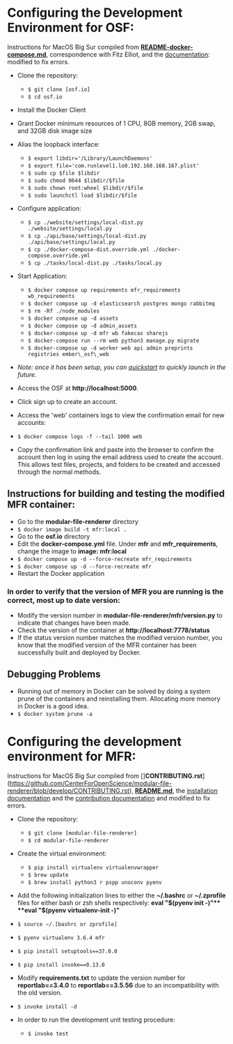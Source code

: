 # Configuring the Development Environment for OSF:

Instructions for MacOS Big Sur compiled from [**README-docker-compose.md**](https://github.com/CenterForOpenScience/osf.io/blob/develop/README-docker-compose.md), correspondence with Fitz Elliot, and the [documentation](https://cosdev.readthedocs.io/en/latest/osf/setup.html): modified to fix errors.

- Clone the repository:
  - ```$ git clone [osf.io]```
  - ```$ cd osf.io```

- Install the Docker Client

- Grant Docker minimum resources of 1 CPU, 8GB memory, 2GB swap, and 32GB disk image size

- Alias the loopback interface:
  - ```$ export libdir='/Library/LaunchDaemons'```
  - ```$ export file='com.runlevel1.lo0.192.168.168.167.plist'```
  - ```$ sudo cp $file $libdir```
  - ```$ sudo chmod 0644 $libdir/$file```
  - ```$ sudo chown root:wheel $libdir/$file```
  - ```$ sudo launchctl load $libdir/$file```

- Configure application:
  - ```$ cp ./website/settings/local-dist.py ./website/settings/local.py```
  - ```$ cp ./api/base/settings/local-dist.py ./api/base/settings/local.py```
  - ```$ cp ./docker-compose-dist.override.yml ./docker-compose.override.yml```
  - ```$ cp ./tasks/local-dist.py ./tasks/local.py```

- Start Application:
  - ```$ docker compose up requirements mfr_requirements wb_requirements```
  - ```$ docker compose up -d elasticsearch postgres mongo rabbitmq```
  - ```$ rm -Rf ./node_modules```
  - ```$ docker compose up -d assets```
  - ```$ docker compose up -d admin_assets```
  - ```$ docker-compose up -d mfr wb fakecas sharejs```
  - ```$ docker-compose run --rm web python3 manage.py migrate```
  - ```$ docker-compose up -d worker web api admin preprints registries ember\_osf\_web```

- *Note: once it has been setup, you can [quickstart](https://github.com/CenterForOpenScience/osf.io/blob/develop/README-docker-compose.md\#quickstart-running-all-osf-services-in-the-background) to quickly launch in the future.*
- Access the OSF at **http://localhost:5000**.
- Click sign up to create an account.
- Access the 'web' containers logs to view the confirmation email for new accounts:
- ```$ docker compose logs -f --tail 1000 web```
- Copy the confirmation link and paste into the browser to confirm the account then log in using the email address used to create the account. This allows test files, projects, and folders to be created and accessed through the normal methods.


## Instructions for building and testing the modified MFR container:

- Go to the **modular-file-renderer** directory
- ```$ docker image build -t mfr:local .```
- Go to the **osf.io** directory
- Edit the **docker-compose.yml** file. Under **mfr** and **mfr_requirements**, change the image to **image: mfr:local**
- ```$ docker compose up -d --force-recreate mfr_requirements```
- ```$ docker compose up -d --force-recreate mfr```
- Restart the Docker application


### In order to verify that the version of MFR you are running is the correct, most up to date version:

- Modify the version number in **modular-file-renderer/mfr/version.py** to indicate that changes have been made.
- Check the version of the container at **http://localhost:7778/status**
- If the status version number matches the modified version number, you know that the modified version of the MFR container has been successfully built and deployed by Docker.


## Debugging Problems

- Running out of memory in Docker can be solved by doing a system prune of the containers and reinstalling them. Allocating more memory in Docker is a good idea.
- ```$ docker system prune -a```


# Configuring the development environment for MFR:
Instructions for MacOS Big Sur compiled from []**CONTRIBUTING.rst**](https://github.com/CenterForOpenScience/modular-file-renderer/blob/develop/CONTRIBUTING.rst), [**README.md**](https://github.com/CenterForOpenScience/modular-file-renderer/blob/develop/README.md), the [installation documentation](https://modular-file-renderer.readthedocs.io/en/latest/install.html\#install) and the [contribution documentation](https://modular-file-renderer.readthedocs.io/en/latest/contributing.html) and modified to fix errors.

- Clone the repository:
  - ```$ git clone [modular-file-renderer]```
  - ```$ cd modular-file-renderer```
- Create the virtual environment:
  - ```$ pip install virtualenv virtualenvwrapper```
  - ```$ brew update```
  - ```$ brew install python3 r pspp unoconv pyenv```

- Add the following initialization lines to either the **~/.bashrc** or **~/.zprofile** files for either bash or zsh shells respectively:
**eval "$(pyenv init -)"**
**eval "$(pyenv virtualenv-init -)"**

- ```$ source ~/.[bashrc or zprofile]```
- ```$ pyenv virtualenv 3.6.4 mfr```
- ```$ pip install setuptools==37.0.0```
- ```$ pip install invoke==0.13.0```
- Modify **requirements.txt** to update the version number for **reportlab==3.4.0** to **reportlab==3.5.56** due to an incompatibility with the old version.
- ```$ invoke install -d```

- In order to run the development unit testing procedure:
  - ```$ invoke test```
